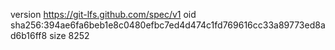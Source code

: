 version https://git-lfs.github.com/spec/v1
oid sha256:394ae6fa6beb1e8c0480efbc7ed4d474c1fd769616cc33a89773ed8ad6b16ff8
size 8252
